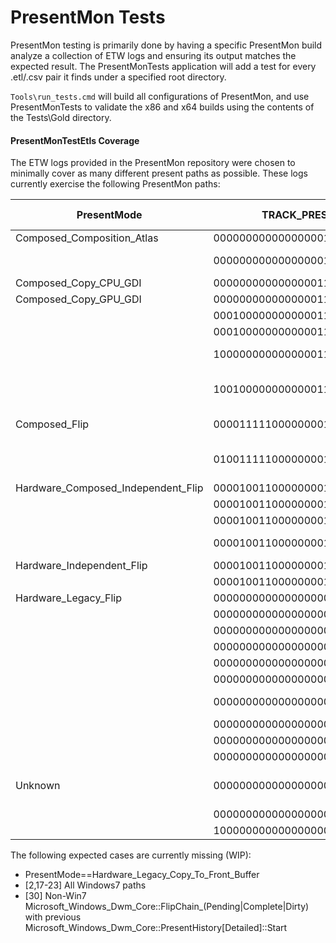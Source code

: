# PresentMon Tests

PresentMon testing is primarily done by having a specific PresentMon build analyze a collection of ETW logs and ensuring its output matches the expected result.  The PresentMonTests application will add a test for every .etl/.csv pair it finds under a specified root directory.

`Tools\run_tests.cmd` will build all configurations of PresentMon, and use PresentMonTests to validate the x86 and x64 builds using the contents of the Tests\Gold directory.


#### PresentMonTestEtls Coverage

The ETW logs provided in the PresentMon repository were chosen to minimally cover as many different present paths as possible.  These logs currently exercise the following PresentMon paths:

| PresentMode | TRACK_PRESENT_PATH | Test case |
| ----------- | ----------- | -- |
| Composed_Composition_Atlas         | 000000000000000001110000000001000 | 1 |
|                                    | 000000000000000001110001000001000 | 1, 3, 4 |
| Composed_Copy_CPU_GDI              | 000000000000000011100001000001010 | 3, |
| Composed_Copy_GPU_GDI              | 000000000000000011110001000001000 | 1, |
|                                    | 000100000000000011100001000001000 | 3 |
|                                    | 000100000000000011110001000001000 | 1, 4 |
|                                    | 100000000000000011110001000001000 | 0, 1, 3 |
|                                    | 100100000000000011110001000001000 | 0, 1, 2, 3, 4 |
| Composed_Flip                      | 000011111000000001110001000001001 | 1, 2, 3, 4 |
|                                    | 010011111000000001110001000001001 | 0, 1, 2, 3, 4 |
| Hardware_Composed_Independent_Flip | 000010011000000001110001000111001 | 1 |
|                                    | 000010011000000001110001001111001 | 1 |
|                                    | 000010011000000001110101000111001 | 3 |
|                                    | 000010011000000001111001000111001 | 0, 1, 3 |
| Hardware_Independent_Flip          | 000010011000000001110011000001001 | 4 |
|                                    | 000010011000000001111011000001001 | 4 |
| Hardware_Legacy_Flip               | 000000000000000000000000101111001 | 0 |
|                                    | 000000000000000000000001100001001 | 1 |
|                                    | 000000000000000000000001100111000 | 2 |
|                                    | 000000000000000000000001100111001 | 0, 3 |
|                                    | 000000000000000000000001101111001 | 0 |
|                                    | 000000000000000000001001100111000 | 2 |
|                                    | 000000000000000000001001100111001 | 0, 1, 2, 3 |
|                                    | 000000000000000000011001010111000 | 1 |
|                                    | 000000000000000000011011010001000 | 4 |
|                                    | 000000000000000000011011010001001 | 4 |
| Unknown                            | 000000000000000000000000000000001 | 0, 1, 2, 3, 4 |
|                                    | 000000000000000000010000000000001 | 4, |
|                                    | 100000000000000000000000000000000 | 2, |

The following expected cases are currently missing (WIP):

- PresentMode==Hardware_Legacy_Copy_To_Front_Buffer
- [2,17-23] All Windows7 paths
- [30] Non-Win7 Microsoft_Windows_Dwm_Core::FlipChain_(Pending|Complete|Dirty) with previous Microsoft_Windows_Dwm_Core::PresentHistory[Detailed]::Start
